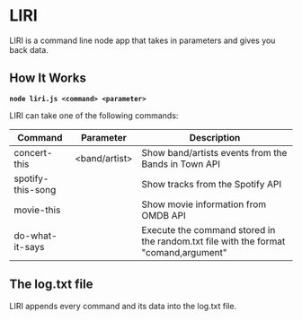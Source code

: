 # LIRI

LIRI is a command line node app that takes in parameters and gives you back data.

## How It Works

**`node liri.js <command> <parameter>`**

LIRI can take one of the following commands:

Command | Parameter | Description
------------ | ------------ | ------------
concert-this | <band/artist> | Show band/artists events from the Bands in Town API 
spotify-this-song | <song> | Show tracks from the Spotify API
movie-this | <movie title> | Show movie information from OMDB API
do-what-it-says | |  Execute the command stored in the random.txt file with the format "comand,argument"

## The log.txt file

LIRI appends every command and its data into the log.txt file.